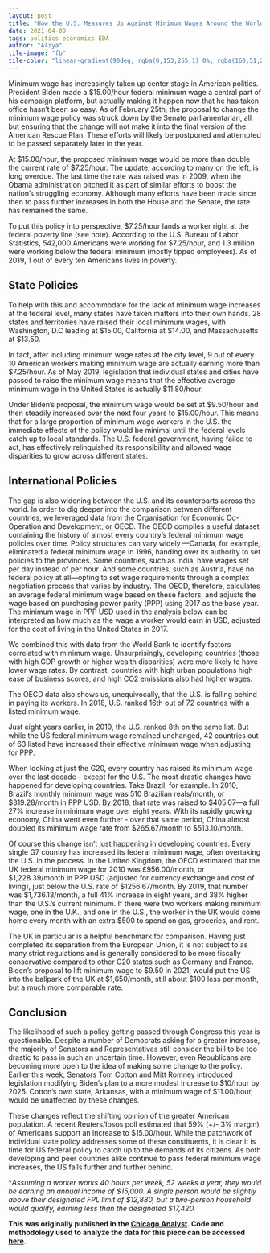```yaml
---
layout: post
title: "How the U.S. Measures Up Against Minimum Wages Around the World"
date: 2021-04-09
tags: politics economics EDA
author: "Aliya"
tile-image: "fb"
tile-color: "linear-gradient(90deg, rgba(0,153,255,1) 0%, rgba(160,51,255,1) 60%, rgba(255,82,128,1) 90%, rgba(255,112,97,1) 100%);"
---
```


Minimum wage has increasingly taken up center stage in American politics. President Biden made a $15.00/hour federal minimum wage a central part of his campaign platform, but actually making it happen now that he has taken office hasn’t been so easy. As of February 25th, the proposal to change the minimum wage policy was struck down by the Senate parliamentarian, all but ensuring that the change will not make it into the final version of the American Rescue Plan. These efforts will likely be postponed and attempted to be passed separately later in the year. 

At $15.00/hour, the proposed minimum wage would be more than double the current rate of $7.25/hour. The update, according to many on the left, is long overdue. The last time the rate was raised was in 2009, when the Obama administration pitched it as part of similar efforts to boost the nation’s struggling economy. Although many efforts have been made since then to pass further increases in both the House and the Senate, the rate has remained the same.

To put this policy into perspective, $7.25/hour lands a worker right at the federal poverty line (see note). According to the U.S. Bureau of Labor Statistics, 542,000 Americans were working for $7.25/hour, and 1.3 million were working below the federal minimum (mostly tipped employees). As of 2019, 1 out of every ten Americans lives in poverty.

## State Policies

To help with this and accommodate for the lack of minimum wage increases at the federal level, many states have taken matters into their own hands. 28 states and territories have raised their local minimum wages, with Washington, D.C leading at $15.00, California at $14.00, and Massachusetts at $13.50. 
 
In fact, after including minimum wage rates at the city level, 9 out of every 10 American workers making minimum wage are actually earning more than $7.25/hour. As of May 2019, legislation that individual states and cities have passed to raise the minimum wage means that the effective average minimum wage in the United States is actually $11.80/hour. 

Under Biden’s proposal, the minimum wage would be set at $9.50/hour and then steadily increased over the next four years to $15.00/hour. This means that for a large proportion of minimum wage workers in the U.S. the immediate effects of the policy would be minimal until the federal levels catch up to local standards. The U.S. federal government, having failed to act, has effectively relinquished its responsibility and allowed wage disparities to grow across different states.

## International Policies

The gap is also widening between the U.S. and its counterparts across the world. In order to dig deeper into the comparison between different countries, we leveraged data from the Organisation for Economic Co-Operation and Development, or OECD. The OECD compiles a useful dataset containing the history of almost every country’s federal minimum wage policies over time. Policy structures can vary widely —Canada, for example, eliminated a federal minimum wage in 1996, handing over its authority to set policies to the provinces. Some countries, such as India, have wages set per day instead of per hour. And some countries, such as Austria, have no federal policy at all—opting to set wage requirements through a complex negotiation process that varies by industry. The OECD, therefore, calculates an average federal minimum wage based on these factors, and  adjusts the wage based on purchasing power parity (PPP) using 2017 as the base year. The minimum wage in PPP USD used in the analysis below can be interpreted as how much as the wage a worker would earn in USD, adjusted for the cost of living in the United States in 2017.

We combined this with data from the World Bank to identify factors correlated with minimum wage. Unsurprisingly, developing countries (those with high GDP growth or higher wealth disparities) were more likely to have lower wage rates. By contrast, countries with high urban populations high ease of business scores, and high CO2 emissions also had higher wages. 
 

The OECD data also shows us, unequivocally, that the U.S. is falling behind in paying its workers. In 2018, U.S. ranked 16th out of 72 countries with a listed minimum wage. 
 
Just eight years earlier, in 2010, the U.S. ranked 8th on the same list. But while the US federal minimum wage remained unchanged, 42 countries out of 63 listed have increased their effective minimum wage when adjusting for PPP. 

When looking at just the G20, every country has raised its minimum wage over the last decade - except for the U.S. The most drastic changes have happened for developing countries. Take Brazil, for example. In 2010, Brazil’s monthly minimum wage was 510 Brazilian reals/month, or $319.28/month in PPP USD. By 2018, that rate was raised to $405.07—a full 27% increase in minimum wage over eight years. With its rapidly growing economy, China went even further - over that same period, China almost doubled its minimum wage rate from $265.67/month to $513.10/month. 

Of course this change isn’t just happening in developing countries. Every single G7 country has increased its federal minimum wage, often overtaking the U.S. in the process. In the United Kingdom, the OECD estimated that the UK federal minimum wage for 2010 was £956.00/month, or $1,228.39/month in PPP USD (adjusted for currency exchange and cost of living), just below the U.S. rate of $1256.67/month. By 2019, that number was $1,736.13/month, a full 41% increase in eight years, and 38% higher than the U.S.’s current minimum. If there were two workers making minimum wage, one in the U.K., and one in the U.S., the worker in the UK would come home every month with an extra $500 to spend on gas, groceries, and rent.
 

The UK in particular is a helpful benchmark for comparison. Having just completed its separation from the European Union, it is not subject to as many strict regulations and is generally considered to be more fiscally conservative compared to other G20 states such as Germany and France. Biden’s proposal to lift minimum wage to $9.50 in 2021, would put the US into the ballpark of the UK at $1,650/month, still about $100 less per month, but a much more comparable rate.

## Conclusion

The likelihood of such a policy getting passed through Congress this year is questionable. Despite a number of Democrats asking for a greater increase, the majority of Senators and Representatives still consider the bill to be too drastic to pass in such an uncertain time. However, even Republicans are becoming more open to the idea of making some change to the policy. Earlier this week, Senators Tom Cotton and Mitt Romney introduced legislation modifying Biden’s plan to a more modest increase to $10/hour by 2025. Cotton’s own state, Arkansas, with a minimum wage of $11.00/hour, would be unaffected by these changes. 

These changes reflect the shifting opinion of the greater American population. A recent Reuters/Ipsos poll estimated that 59% (+/- 3% margin) of Americans support an increase to $15.00/hour. While the patchwork of individual state policy addresses some of these constituents, it is clear it is time for US federal policy to catch up to the demands of its citizens. As both developing and peer countries alike continue to pass federal minimum wage increases, the US falls further and further behind. 

*_Assuming a worker works 40 hours per week, 52 weeks a year, they would be earning an annual income of $15,000. A single person would be slightly above their designated FPL limit of $12,880, but a two-person household would qualify, earning less than the designated $17,420._ 

**This was originally published in the [Chicago Analyst](https://chicagoanalyst.com/). 
Code and methodology used to analyze the data for this piece can be accessed [here](https://github.com/aliya-zee/chianalyst/blob/main/MinWage-EDA.ipynb).**






